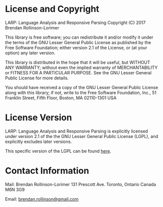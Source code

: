 # License and Copyright

LARP: Language Analysis and Responsive Parsing
Copyright (C) 2017 Brendan Rollinson-Lorimer

This library is free software; you can redistribute it and/or modify it under the terms of the GNU Lesser General Public License as published by the Free Software Foundation; either version 2.1 of the License, or (at your option) any later version.

This library is distributed in the hope that it will be useful, but WITHOUT ANY WARRANTY; without even the implied warranty of MERCHANTABILITY or FITNESS FOR A PARTICULAR PURPOSE.  See the GNU Lesser General Public License for more details.

You should have received a copy of the GNU Lesser General Public License along with this library; if not, write to the Free Software Foundation, Inc., 51 Franklin Street, Fifth Floor, Boston, MA  02110-1301  USA

# License Version

LARP: Language Analysis and Responsive Parsing is explicitly licensed under version 2.1 of the the GNU Lesser General Public License (LGPL), and explicitly excludes later versions.

This specific version of the LGPL can be found [here](http://www.gnu.org/licenses/old-licenses/lgpl-2.1.html).

# Contact Information

Mail:
Brendan Rollinson-Lorimer
131 Prescott Ave.
Toronto, Ontario
Canada
M6N 3G9

Email: brendan.rollinson@gmail.com
